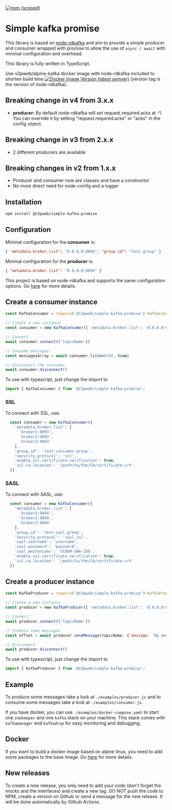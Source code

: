 [![npm (scoped)](https://img.shields.io/npm/v/@s3pweb/simple-kafka-promise)](https://www.npmjs.com/package/@s3pweb/simple-kafka-promise)

# Simple kafka promise

This library is based on [node-rdkafka](https://github.com/Blizzard/node-rdkafka) and aim to provide a simple producer 
and consumer wrapped with promise to allow the use of `async / await` with minimal configuration and overhead.

This library is fully written in TypeScript.

Use s3pweb/alpine-kafka docker image with node-rdkafka included to shorten build time
[![Docker Image Version (latest semver)](https://img.shields.io/docker/v/s3pweb/alpine-kafka?sort=semver)](https://hub.docker.com/repository/docker/s3pweb/alpine-kafka)
(version tag is the version of node-rdkafka).

## Breaking change in v4 from 3.x.x
- **producer:** By default node-rdkafka will set request.required.acks at -1. You can override it by setting "request.required.acks" or "acks" in the config object.

## Breaking change in v3 from 2.x.x
- 2 different producers are available

## Breaking changes in v2 from 1.x.x
- Producer and consumer now are classes and have a constructor
- No more direct need for node-config and a logger

## Installation

```bash
npm install @s3pweb/simple-kafka-promise
```

## Configuration

Minimal configuration for the **consumer** is:
```json
{ "metadata.broker.list": "0.0.0.0:9094", "group.id": "test.group" }
```

Minimal configuration for the **producer** is:
```json
{ "metadata.broker.list": "0.0.0.0:9094" }
```

This project is based on node-rdkafka and supports the same configuration options.
Go [here](https://github.com/Blizzard/node-rdkafka#configuration) for more details.

## Create a consumer instance

```js
const KafkaConsumer = require('@s3pweb/simple-kafka-promise').KafkaConsumer

// Create a new instance
const consumer = new KafkaConsumer({ 'metadata.broker.list': '0.0.0.0:9094', 'group.id': 'test.group' }, 1000)

// Connect
await consumer.connect(['topicName'])

// Consume messages
const messagesArray = await consumer.listen(100, true)

// Disconnect the consumer
await consumer.disconnect()
```

To use with typescript, just change the import to
```typescript
import { KafkaConsumer } from '@s3pweb/simple-kafka-promise';
```

### SSL

To connect with SSL, use:
```typescript
  const consumer = new KafkaConsumer({
    'metadata.broker.list': [
      'broker1:9093',
      'broker2:9093',
      'broker3:9093'
    ],
    'group.id': 'test-consumer.group',
    'security.protocol': 'ssl',
    'enable.ssl.certificate.verification': true,
    'ssl.ca.location': '/path/to/the/CA/certificate.crt'
  })
```

### SASL

To connect with SASL, use:
```typescript
  const consumer = new KafkaConsumer({
    'metadata.broker.list': [
      'broker1:9094',
      'broker2:9094',
      'broker3:9094'
    ],
    'group.id': 'test-sasl.group',
    'security.protocol': 'sasl_ssl',
    'sasl.username': 'username',
    'sasl.password': 'password',
    'sasl.mechanisms': 'SCRAM-SHA-256',
    'enable.ssl.certificate.verification': true,
    'ssl.ca.location': '/path/to/the/CA/certificate.crt'
  })
```

## Create a producer instance

```js
const KafkaProducer = require('@s3pweb/simple-kafka-promise').KafkaProducer

// Create a new instance
const producer = new KafkaProducer({ 'metadata.broker.list': '0.0.0.0:9094' }, '')

// Connect
await producer.connect(['topicName'])

// Produce some messages
const offset = await producer.sendMessage(topicName, { message: `My message.` }, 0, null)

// Disconnect
await producer.disconnect()
```

To use with typescript, just change the import to
```typescript
import { KafkaProducer } from '@s3pweb/simple-kafka-promise';
```

## Example

To produce some messages take a look at `./examples/producer.js` and to consume some messages take a look at `./examples/consumer.js`.

If you have docker, you can use `./examples/docker-compose.yaml` to start one `zookeeper` and one `kafka` stack on your machine. 
This stack comes with `kafkamanager`  and `kafkadrop` for easy monitoring and debugging.

## Docker

If you want to build a docker image based on alpine linux, you need to add some packages to the base image. 
Go [here](https://github.com/Blizzard/node-rdkafka/blob/master/examples/docker-alpine.md) for more details.

## New releases

To create a new release, you only need to add your code (don't forget the mocks and the interfaces) and create a new tag.
DO NOT push the code to NPM, create a version on Github or send a message for the new release. It will be done automatically by Github Actions.
